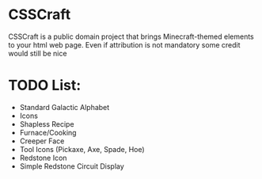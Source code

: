 # CSSCraft
CSSCraft is a public domain project that brings Minecraft-themed elements to your html web page.
Even if attribution is not mandatory some credit would still be nice

# TODO List:
* Standard Galactic Alphabet
* Icons
 * Shapless Recipe
 * Furnace/Cooking
 * Creeper Face
 * Tool Icons (Pickaxe, Axe, Spade, Hoe)
 * Redstone Icon
* Simple Redstone Circuit Display